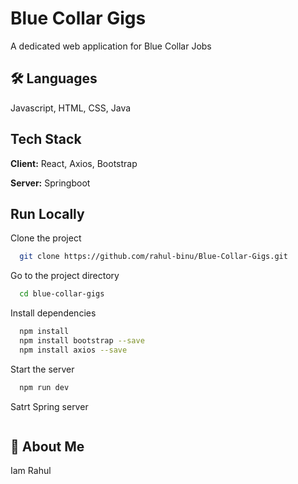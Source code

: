 
# Blue Collar Gigs

A dedicated web application for Blue Collar Jobs


## 🛠 Languages
Javascript, HTML, CSS, Java


## Tech Stack

**Client:** React, Axios, Bootstrap

**Server:** Springboot


## Run Locally

Clone the project

```bash
  git clone https://github.com/rahul-binu/Blue-Collar-Gigs.git
```

Go to the project directory

```bash
  cd blue-collar-gigs
```

Install dependencies

```bash
  npm install
  npm install bootstrap --save
  npm install axios --save
```

Start the server

```bash
  npm run dev
```

Satrt Spring server

```
```


## 🚀 About Me
Iam Rahul

